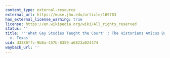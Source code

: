 ```yaml
---
content_type: external-resource
external_url: https://muse.jhu.edu/article/169783
has_external_license_warning: true
license: https://en.wikipedia.org/wiki/All_rights_reserved
status: ''
title: '''What Gay Studies Taught the Court'': The Historians Amicus Brief in Lawrence
  v. Texas'
uid: d3380ffc-9b8a-457b-8359-a6823a024374
wayback_url: ''
---
```


